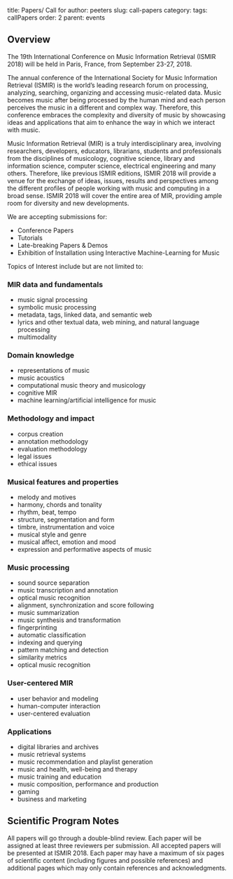 title: Papers/ Call for
author: peeters
slug: call-papers
category:
tags: callPapers
order: 2
parent: events

## Overview

The 19th International Conference on Music Information Retrieval (ISMIR 2018) will be held in Paris, France, from September 23-27, 2018.

The annual conference of the International Society for Music Information Retrieval (ISMIR) is the world’s leading research forum on processing, analyzing, searching, organizing and accessing music-related data. Music becomes music after being processed by the human mind and each person perceives the music in a different and complex way. Therefore, this conference embraces the complexity and diversity of music by showcasing ideas and applications that aim to enhance the way in which we interact with music.

Music Information Retrieval (MIR) is a truly interdisciplinary area, involving researchers, developers, educators, librarians, students and professionals from the disciplines of musicology, cognitive science, library and information science, computer science, electrical engineering and many others. Therefore, like previous ISMIR editions, ISMIR 2018 will provide a venue for the exchange of ideas, issues, results and perspectives among the different profiles of people working with music and computing in a broad sense. ISMIR 2018 will cover the entire area of MIR, providing ample room for diversity and new developments.

We are accepting submissions for:

- Conference Papers
- Tutorials
- Late-breaking Papers & Demos
- Exhibition of Installation using Interactive Machine-Learning for Music

Topics of Interest include but are not limited to:

### MIR data and fundamentals
- music signal processing
- symbolic music processing
- metadata, tags, linked data, and semantic web
- lyrics and other textual data, web mining, and natural language processing
- multimodality

### Domain knowledge
- representations of music
- music acoustics
- computational music theory and musicology
- cognitive MIR
- machine learning/artificial intelligence for music

### Methodology and impact
- corpus creation
- annotation methodology
- evaluation methodology
- legal issues
- ethical issues

### Musical features and properties
- melody and motives
- harmony, chords and tonality
- rhythm, beat, tempo
- structure, segmentation and form
- timbre, instrumentation and voice
- musical style and genre
- musical affect, emotion and mood
- expression and performative aspects of music

### Music processing
- sound source separation
- music transcription and annotation
- optical music recognition
- alignment, synchronization and score following
- music summarization
- music synthesis and transformation
- fingerprinting
- automatic classification
- indexing and querying
- pattern matching and detection
- similarity metrics
- optical music recognition

### User-centered MIR
- user behavior and modeling
- human-computer interaction
- user-centered evaluation

### Applications
- digital libraries and archives
- music retrieval systems
- music recommendation and playlist generation
- music and health, well-being and therapy
- music training and education
- music composition, performance and production
- gaming
- business and marketing

## Scientific Program Notes
All papers will go through a double-blind review.
Each paper will be assigned at least three reviewers per submission.
All accepted papers will be presented at ISMIR 2018.
Each paper may have a maximum of six pages of scientific content (including figures and possible references) and additional pages which may only contain references and acknowledgments.
